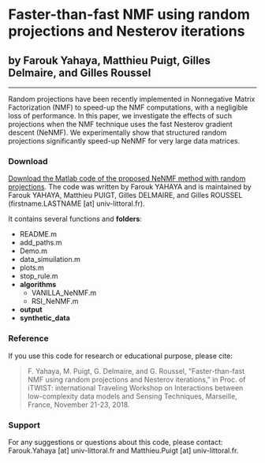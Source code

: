 # Faster-than-fast NMF using random projections and Nesterov iterations
## by Farouk Yahaya, Matthieu Puigt, Gilles Delmaire, and Gilles Roussel


-----


Random projections have been recently implemented in Nonnegative Matrix Factorization (NMF) to speed-up the NMF computations, with a negligible loss of performance. In this paper, we investigate the effects of such projections when the NMF technique uses the fast Nesterov gradient descent (NeNMF). We experimentally show that structured random projections significantly speed-up NeNMF for very large data matrices. 

### Download
[Download the Matlab code of the proposed NeNMF method with random projections](https://gogs.univ-littoral.fr/puigt/Faster-than-fast_NMF/src/master/Code).
The code was written by Farouk YAHAYA and is maintained by Farouk YAHAYA, Matthieu PUIGT, Gilles DELMAIRE, and Gilles ROUSSEL (firstname.LASTNAME [at] univ-littoral.fr).

It contains several functions and **folders**:

* README.m
* add_paths.m
* Demo.m
* data_simuilation.m
* plots.m
* stop_rule.m
* **algorithms**
    * VANILLA_NeNMF.m
    * RSI_NeNMF.m 
* **output**
* **synthetic_data**


### Reference
If you use this code for research or educational purpose, please cite:

> F. Yahaya, M. Puigt, G. Delmaire, and G. Roussel, "Faster-than-fast NMF using random projections and Nesterov iterations," in Proc. of  iTWIST: international Traveling Workshop on Interactions between low-complexity data models and Sensing Techniques, Marseille, France, November 21-23, 2018. 
> 

### Support

For any suggestions or questions about this code, please contact: Farouk.Yahaya [at] univ-littoral.fr and Matthieu.Puigt [at] univ-littoral.fr.